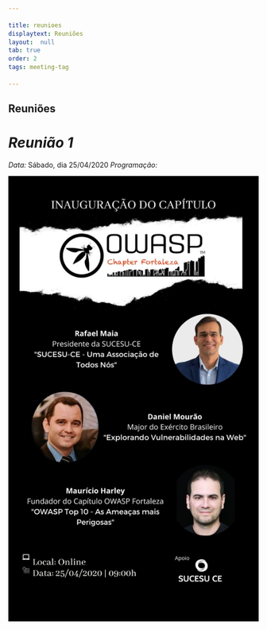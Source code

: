 ```yaml
---

title: reunioes
displaytext: Reuniões
layout:  null
tab: true
order: 2
tags: meeting-tag

---
```


## Reuniões

# *Reunião 1*
*Data:* Sábado, dia 25/04/2020
*Programação:*

![Reunião 1](assets/images/Programacao_Sessao_1.jpeg)
